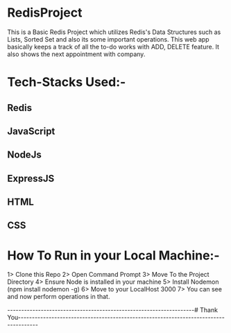 # RedisProject
This is a Basic Redis Project which utilizes Redis's Data Structures such as Lists, Sorted Set and also its some important operations.
This web app basically keeps a track of all the to-do works with ADD, DELETE feature.
It also shows the next appointment with company.

# Tech-Stacks Used:-

## Redis
## JavaScript
## NodeJs
## ExpressJS
## HTML
## CSS

# How To Run in your Local Machine:-
1> Clone this Repo
2> Open Command Prompt
3> Move To the Project Directory
4> Ensure Node is installed in your machine
5> Install Nodemon (npm install nodemon -g)
6> Move to your LocalHost 3000
7> You can see and now perform operations in that.


-------------------------------------------------------------------# Thank You-------------------------------------------------------------------------------------
